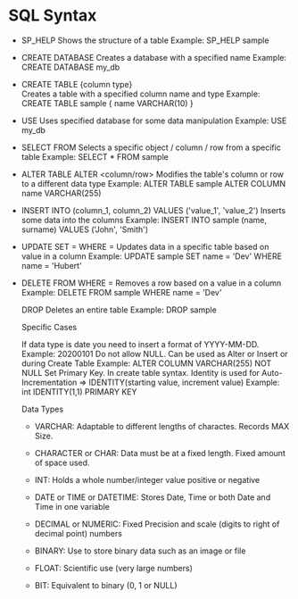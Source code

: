 # SQL Syntax

- SP_HELP <name>
Shows the structure of a table
Example: SP_HELP sample

- CREATE DATABASE <name>
Creates a database with a specified name
Example: CREATE DATABASE my_db

- CREATE TABLE <name> {column type}        
Creates a table with a specified column name and type
Example: CREATE TABLE sample { name VARCHAR(10) }

- USE <name>
Uses specified database for some data manipulation
Example: USE my_db

- SELECT <object> FROM <name>
Selects a specific object / column / row from a specific table
Example: SELECT * FROM sample

- ALTER TABLE <name> ALTER <column/row> <name> <type>
Modifies the table's column or row to a different data type
Example: ALTER TABLE sample ALTER COLUMN name VARCHAR(255)

- INSERT INTO <name> (column_1, column_2) VALUES ('value_1', 'value_2')
Inserts some data into the columns
Example: INSERT INTO sample (name, surname) VALUES ('John', 'Smith')

- UPDATE <name> SET <column> = <new value> WHERE <column> = <existing value>
Updates data in a specific table based on value in a column
Example: UPDATE sample SET name = 'Dev' WHERE name = 'Hubert'

- DELETE FROM <name> WHERE <column> = <value>
Removes a row based on a value in a column
Example: DELETE FROM sample WHERE name = 'Dev'

DROP <name>
Deletes an entire table
Example: DROP sample

Specific Cases

If data type is date you need to insert a format of YYYY-MM-DD.
Example: 20200101
Do not allow NULL. Can be used as Alter or Insert or during Create Table
Example: ALTER COLUMN <name> VARCHAR(255) NOT NULL
Set Primary Key. In create table syntax. Identity is used for Auto-Incrementation => IDENTITY(starting value, increment value)
Example: <column> int IDENTITY(1,1) PRIMARY KEY

Data Types

- VARCHAR:
Adaptable to different lengths of charactes. Records MAX Size.

- CHARACTER or CHAR:
Data must be at a fixed length. Fixed amount of space used.

- INT:
Holds a whole number/integer value positive or negative

- DATE or TIME or DATETIME:
Stores Date, Time or both Date and Time in one variable

- DECIMAL or NUMERIC:
Fixed Precision and scale (digits to right of decimal point) numbers

- BINARY:
Use to store binary data such as an image or file

- FLOAT:
Scientific use (very large numbers)

- BIT:
Equivalent to binary (0, 1 or NULL)
